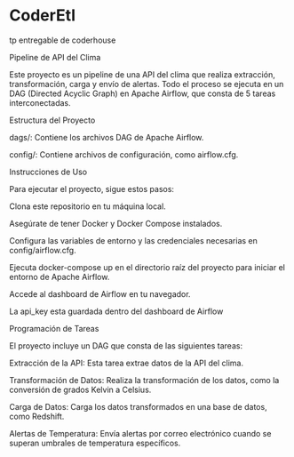 # CoderEtl
tp entregable de coderhouse

Pipeline de API del Clima

Este proyecto es un pipeline de una API del clima que realiza extracción, transformación, carga y envío de alertas. Todo el proceso se ejecuta en un DAG (Directed Acyclic Graph) en Apache Airflow, que consta de 5 tareas interconectadas.

Estructura del Proyecto

dags/: Contiene los archivos DAG de Apache Airflow.

config/: Contiene archivos de configuración, como airflow.cfg.

Instrucciones de Uso

Para ejecutar el proyecto, sigue estos pasos:

Clona este repositorio en tu máquina local.

Asegúrate de tener Docker y Docker Compose instalados.

Configura las variables de entorno y las credenciales necesarias en config/airflow.cfg.

Ejecuta docker-compose up en el directorio raíz del proyecto para iniciar el entorno de Apache Airflow.

Accede al dashboard de Airflow en tu navegador.

La api_key esta guardada dentro del dashboard de Airflow

Programación de Tareas

El proyecto incluye un DAG que consta de las siguientes tareas:

Extracción de la API: Esta tarea extrae datos de la API del clima.

Transformación de Datos: Realiza la transformación de los datos, como la conversión de grados Kelvin a Celsius.

Carga de Datos: Carga los datos transformados en una base de datos, como Redshift.

Alertas de Temperatura: Envía alertas por correo electrónico cuando se superan umbrales de temperatura específicos.
